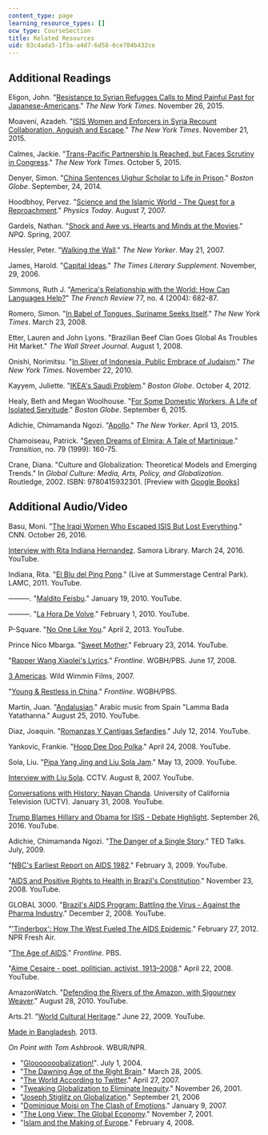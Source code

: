 ```yaml
---
content_type: page
learning_resource_types: []
ocw_type: CourseSection
title: Related Resources
uid: 83c4ada5-1f3a-a4d7-6d58-6ce704b432ce
---
```


Additional Readings
-------------------

Eligon, John. "[Resistance to Syrian Refugges Calls to Mind Painful Past for Japanese-Americans](https://www.nytimes.com/2015/11/27/us/for-japanese-americans-resistance-to-syrian-refugees-recalls-long-ago-fears.html?emc=edit_th_20151127&nl=todaysheadlines&nlid=36023456&_r=0)." _The New York Times_. November 26, 2015.

Moaveni, Azadeh. "[ISIS Women and Enforcers in Syria Recount Collaboration, Anguish and Escape](https://www.nytimes.com/2015/11/22/world/middleeast/isis-wives-and-enforcers-in-syria-recount-collaboration-anguish-and-escape.html?emc=edit_th_20151122&nl=todaysheadlines&nlid=36023456&_r=0)." _The New York Times_. November 21, 2015.

Calmes, Jackie. "[Trans-Pacific Partnership Is Reached, but Faces Scrutiny in Congress](https://www.nytimes.com/2015/10/06/business/trans-pacific-partnership-trade-deal-is-reached.html?emc=edit_th_20151006&nl=todaysheadlines&nlid=36023456&_r=0)." _The New York Times_. October 5, 2015.

Denyer, Simon. "[China Sentences Uighur Scholar to Life in Prison](http://www.bostonglobe.com/news/world/2014/09/23/china-sentences-moderate-uighur-scholar-life-prison-for-separatism/YLxf2wFBXly2PMNQM9s9JO/story.html)." _Boston Globe_. September, 24, 2014.

Hoodbhoy, Pervez. "[Science and the Islamic World - The Quest for a Reproachment](http://muslim-science.com/science-and-the-islamic-world-the-quest-for-a-reproachment-pervez-hoodbhoy/)." _Physics Today_. August 7, 2007.

Gardels, Nathan. "[Shock and Awe vs. Hearts and Minds at the Movies](http://www.digitalnpq.org/archive/2007_spring/03_gardels_medavoy.html)." _NPQ_. Spring, 2007.

Hessler, Peter. "[Walking the Wall](http://www.newyorker.com/magazine/2007/05/21/walking-the-wall)." _The New Yorker_. May 21, 2007.

James, Harold. "[Capital Ideas](http://www.the-tls.co.uk/articles/private/capital-ideas/)." _The Times Literary Supplement._ November, 29, 2006.

Simmons, Ruth J. "[America's Relationship with the World: How Can Languages Help?](http://www.jstor.org/stable/25479457)" _The French Review_ 77, no. 4 (2004): 682-87.

Romero, Simon. "[In Babel of Tongues, Suriname Seeks Itself](http://www.nytimes.com/2008/03/23/world/americas/23suriname.html?_r=1&ref=world&oref=slogin)." _The New York Times_. March 23, 2008.

Etter, Lauren and John Lyons. "Brazilian Beef Clan Goes Global As Troubles Hit Market." _The Wall Street Journal_. August 1, 2008.

Onishi, Norimitsu. "[In Sliver of Indonesia, Public Embrace of Judaism](http://www.nytimes.com/2010/11/23/world/asia/23indo.html?_r=1&emc=eta1)." _The New York Times_. November 22, 2010.

Kayyem, Juliette. "[IKEA's Saudi Problem](http://www.bostonglobe.com/opinion/editorials/2012/10/04/ikea-gives-saudi-arabia-pass/ylQI8VEqpmTtyU1qgS4DZI/story.html?event=event12)." _Boston Globe_. October 4, 2012.

Healy, Beth and Megan Woolhouse. "[For Some Domestic Workers, A Life of Isolated Servitude](http://www.bostonglobe.com/business/2015/09/05/domestic/QPgC2J1fczxkPVQl2ZxF8M/story.html)." _Boston Globe_. September 6, 2015.

Adichie, Chimamanda Ngozi. "[Apollo](http://www.newyorker.com/magazine/2015/04/13/apollo)." _The New Yorker_. April 13, 2015.

Chamoiseau, Patrick. "[Seven Dreams of Elmira: A Tale of Martinique](http://www.jstor.org/stable/2903192)." _Transition_, no. 79 (1999): 160-75.

Crane, Diana. "Culture and Globalization: Theoretical Models and Emerging Trends." In _Global Culture: Media, Arts, Policy, and Globalization_. Routledge, 2002. ISBN: 9780415932301. \[Preview with [Google Books](https://books.google.com/books?id=5M5DlUiscucC&lpg=PP1&pg=PA1#v=onepage&q&f=false)\]

Additional Audio/Video
----------------------

Basu, Moni. "[The Iraqi Women Who Escaped ISIS But Lost Everything](http://www.cnn.com/2016/10/26/middleeast/mosul-offensive-women-escaped-isis/index.html)." CNN. October 26, 2016.

[Interview with Rita Indiana Hernandez](https://www.youtube.com/watch?v=vI4Gj2w0Z0Q). Samora Library. March 24, 2016. YouTube.

Indiana, Rita. "[El Blu del Ping Pong](https://www.youtube.com/watch?v=Ip2Gf4dYBfU)." (Live at Summerstage Central Park). LAMC, 2011. YouTube.

———. "[Maldito Feisbu](https://www.youtube.com/watch?v=dx-IKrGvwpE)." January 19, 2010. YouTube.

———. "[La Hora De Volve](https://www.youtube.com/watch?v=osi1cMtfQCU)." February 1, 2010. YouTube.

P-Square. "[No One Like You](https://www.youtube.com/watch?v=7sbj_7mRyAg)." April 2, 2013. YouTube.

Prince Nico Mbarga. "[Sweet Mother](https://www.youtube.com/watch?v=XFqgZFdBJyU)." February 23, 2014. YouTube.

"[Rapper Wang Xiaolei's Lyrics](http://www.pbs.org/wgbh/pages/frontline/youngchina/music/lyrics.html)." _Frontline_. WGBH/PBS. June 17, 2008.

[3 Americas](http://www.wildwimminfilms.com/3-americas/). Wild Wimmin Films, 2007.

"[Young & Restless in China](http://www.pbs.org/wgbh/frontline/film/youngchina/)." _Frontline_. WGBH/PBS.

Martin, Juan. "[Andalusian](https://www.youtube.com/watch?v=qClCmd5zf9w)." Arabic music from Spain "Lamma Bada Yatathanna." August 25, 2010. YouTube.

Diaz, Joaquin. "[Romanzas Y Cantigas Sefardies](https://www.youtube.com/watch?v=NbJlOaPRuKc)." July 12, 2014. YouTube.

Yankovic, Frankie. "[Hoop Dee Doo Polka](https://www.youtube.com/watch?v=YXtHyydM5Ac)." April 24, 2008. YouTube.

Sola, Liu. "[Pipa Yang Jing and Liu Sola Jam](https://www.youtube.com/watch?v=bBq3urEWh4Q)." May 13, 2009. YouTube.

[Interview with Liu Sola](https://www.youtube.com/watch?v=ltEMH9DFvhw). CCTV. August 8, 2007. YouTube.

[Conversations with History: Nayan Chanda](https://www.youtube.com/watch?v=0EvriWgx4xo). University of California Television (UCTV). January 31, 2008. YouTube.

[Trump Blames Hillary and Obama for ISIS - Debate Highlight](https://www.youtube.com/watch?v=nJ5DZmg5_zg). September 26, 2016. YouTube.

Adichie, Chimamanda Ngozi. "[The Danger of a Single Story](http://www.ted.com/talks/chimamanda_adichie_the_danger_of_a_single_story)." TED Talks. July, 2009.

"[NBC's Earliest Report on AIDS 1982](https://www.youtube.com/watch?v=1LKJ5ZzzL0w)." February 3, 2009. YouTube.

"[AIDS and Positive Rights to Health in Brazil's Constitution](https://www.youtube.com/watch?v=96NlwmRAba8)." November 23, 2008. YouTube.

GLOBAL 3000. "[Brazil's AIDS Program: Battling the Virus - Against the Pharma Industry](https://www.youtube.com/watch?v=1tkmEMoopr8)." December 2, 2008. YouTube.

"['Tinderbox': How The West Fueled The AIDS Epidemic](http://www.npr.org/2012/02/27/147491878/tinderbox-how-the-west-fueled-the-aids-epidemic)." February 27, 2012. NPR Fresh Air.

"[The Age of AIDS](http://www.pbs.org/wgbh/pages/frontline/aids/)." _Frontline_. PBS.

"[Aime Cesaire - poet, politician, activist, 1913–2008](https://www.youtube.com/watch?v=dG8rvp0BmOg)." April 22, 2008. YouTube.

AmazonWatch. "[Defending the Rivers of the Amazon, with Sigourney Weaver](https://www.youtube.com/watch?v=K-seAAIsJLQ)." August 28, 2010. YouTube.

Arts.21. "[World Cultural Heritage](https://www.youtube.com/watch?v=vVU17GC2VPQ)." June 22, 2009. YouTube.

[Made in Bangladesh](http://topdocumentaryfilms.com/made-bangladesh/). 2013.

_On Point with Tom Ashbrook_. WBUR/NPR.

*   "[Glooooooobalization!](http://onpoint.legacy.wbur.org/2004/07/01/glooooooobalization)". July 1, 2004.
*   "[The Dawning Age of the Right Brain](http://onpoint.legacy.wbur.org/2005/03/28/the-dawning-age-of-the-right-brain)." March 28, 2005.
*   "[The World According to Twitter](http://onpoint.legacy.wbur.org/2007/04/27/the-world-according-to-twitter)." April 27, 2007.
*   "[Tweaking Globalization to Eliminate Inequity](http://onpoint.legacy.wbur.org/2001/11/26/tweaking-globalization-to-eliminate-inequity)." November 26, 2001.
*   "[Joseph Stiglitz on Globalization](http://onpoint.legacy.wbur.org/2006/09/21/joseph-stiglitz-on-globalization)." September 21, 2006
*   "[Dominique Moisi on The Clash of Emotions](http://onpoint.legacy.wbur.org/2007/01/09/the-clash-of-emotions)." January 9, 2007.
*   "[The Long View: The Global Economy](http://onpoint.legacy.wbur.org/2001/11/07/the-long-view-the-global-economy)." November 7, 2001.
*   "[Islam and the Making of Europe](http://onpoint.legacy.wbur.org/2008/02/04/islam-and-the-making-of-europe)." February 4, 2008.